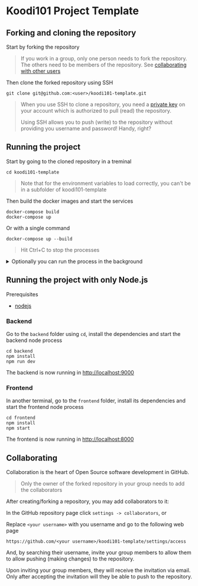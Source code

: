 # Koodi101 Project Template

## Forking and cloning the repository

Start by forking the repository

> If you work in a group, only one person needs to fork the repository.
> The others need to be members of the repository. See [collaborating with other users](#collaborating)

Then clone the forked repository using SSH

    git clone git@github.com:<user>/koodi101-template.git

> When you use SSH to clone a repository, you need a [private key]() on your account which is authorized to pull (read) the repository.
>
> Using SSH allows you to push (write) to the repository without providing you username and password! Handy, right?

## Running the project

Start by going to the cloned repository in a treminal

    cd koodi101-template

> Note that for the environment variables to load correctly, you can't be in a subfolder of koodi101-template

Then build the docker images and start the services

    docker-compose build
    docker-compose up

Or with a single command

    docker-compose up --build

> Hit Ctrl+C to stop the processes

<details>
<summary> Optionally you can run the process in the background </summary>
<br>

Add `-d` to the docker-compose commands.

    docker-compose build
    docker-compose up -d

Or with a single command

    docker-compose up --build -d

> `-d` comes from the word _detached_

To see if the project is running

    docker-compose ps

To stop the running background processes and remove the built images

    docker-compose down --rmi all --remove-orphans

> If the processes are not running `docker-compose down` also removes the _containers_ and images

If you don't want to remove the images, you can just run

    docker-compose down

</details>

## Running the project with only Node.js

Prerequisites

- [nodejs](http://nodejs.org)

### Backend

Go to the `backend` folder using `cd`, install the dependencies and start the backend node process

    cd backend
    npm install
    npm run dev

The backend is now running in [http://localhost:9000](http://localhost:9000/api/greeting)

### Frontend

In another terminal, go to the `frontend` folder, install its dependencies and start the frontend node process

    cd frontend
    npm install
    npm start

The frontend is now running in [http://localhost:8000](http://localhost:8000)

## Collaborating

Collaboration is the heart of Open Source software development in GitHub.

> Only the owner of the forked repository in your group needs to add the collaborators

After creating/forking a repository, you may add collaborators to it:

In the GitHub repository page click `settings -> collaborators`, or

Replace `<your username>` with you username and go to the following web page

    https://github.com/<your username>/koodi101-template/settings/access

And, by searching their username, invite your group members to allow them to allow pushing (making changes) to the repository.

Upon inviting your group members, they will receive the invitation via email. Only after accepting the invitation will they be able to push to the repository.
